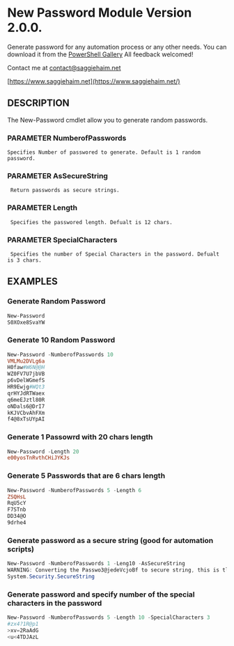 # New Password Module Version 2.0.0.

Generate password for any automation process or any other needs.
You can download it from the [PowerShell Gallery](https://www.powershellgallery.com/packages/NewPassword/2.0.0)
All feedback welcomed!

Contact me at contact@saggiehaim.net

[https://www.saggiehaim.net](https://www.saggiehaim.net/)

## DESCRIPTION

The New-Password cmdlet allow you to generate random passwords.

### PARAMETER NumberofPasswords

    Specifies Number of passwored to generate. Default is 1 random password.

### PARAMETER AsSecureString

     Return passwords as secure strings.

### PARAMETER Length

     Specifies the passwored length. Defualt is 12 chars.

### PARAMETER SpecialCharacters

     Specifies the number of Special Characters in the password. Defualt is 3 chars.
  
## EXAMPLES

### Generate Random Password

```PowerShell
New-Password
S0XOxe8SvaYW
```

### Generate 10 Random Password

```PowerShell
New-Password -NumberofPasswords 10
VMLMu2DVLg6a
H0faw#W6N@@H
WZ0FV7U7jbVB
p6vDelWGmefS
HR9Ewjg#WQt3
qrHYJdRTWaex
q6meEJztl80R
oNDals6@DrI7
kKJVCbvAhFXm
f4@8xTsUYpAI
```

### Generate 1 Passowrd with 20 chars length

```PowerShell
New-Password -Length 20
e00yosTnRvthCHiJYKJs
```

### Generate 5 Passwords that are 6 chars length

```PowerShell
New-Password -NumberofPasswords 5 -Length 6
ZSQHsL
RqU5cY
F7STnb
DD34@O
9drhe4
```

### Generate password as a secure string (good for automation scripts)

```PowerShell
New-Password -NumberofPasswords 1 -Leng10 -AsSecureString
WARNING: Converting the Passwo3@jedeVcjoBf to secure string, this is tlast time you will see it.
System.Security.SecureString
```

### Generate password and specify number of the special characters in the password

```PowerShell
New-Password -NumberofPasswords 5 -Length 10 -SpecialCharacters 3
#zx4?1R@p1
>xv=2RaAdG
<u<4TDJAzL
```
